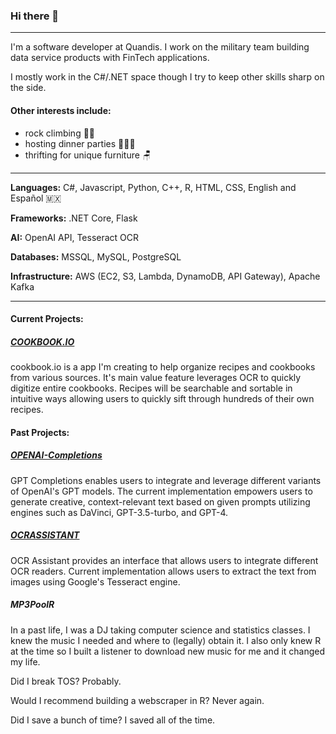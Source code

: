 ### Hi there 👋
---
I'm a software developer at Quandis. I work on the military team building data service products with FinTech applications. 

I mostly work in the C#/.NET space though I try to keep other skills sharp on the side.

#### Other interests include:
- rock climbing 🧗‍♂
- hosting dinner parties 🧑🏼‍🍳
- thrifting for unique furniture 🪑

---
**Languages:** 
C#, Javascript, Python, C++, R, HTML, CSS, English and Español 🇲🇽

**Frameworks:** 
.NET Core, Flask

**AI:**
OpenAI API, Tesseract OCR

**Databases:** 
MSSQL, MySQL, PostgreSQL

**Infrastructure:**
AWS (EC2, S3, Lambda, DynamoDB, API Gateway), Apache Kafka

---

#### Current Projects:
##### [COOKBOOK.IO](https://github.com/brianespinoza/cook.io) 
cookbook.io is a app I'm creating to help organize recipes and cookbooks from various sources. It's main value feature leverages OCR to quickly digitize entire cookbooks. Recipes will be searchable and sortable in intuitive ways allowing users to quickly sift through hundreds of their own recipes.

#### Past Projects:
##### [OPENAI-Completions](https://github.com/brianespinoza/OpenAI)
GPT Completions enables users to integrate and leverage different variants of OpenAI's GPT models. The current implementation empowers users to generate creative, context-relevant text based on given prompts utilizing engines such as DaVinci, GPT-3.5-turbo, and GPT-4.

##### [OCRASSISTANT](https://github.com/brianespinoza/ocrassistant)
OCR Assistant provides an interface that allows users to integrate different OCR readers. Current implementation allows users to extract the text from images using Google's Tesseract engine.

##### MP3PoolR 
In a past life, I was a DJ taking computer science and statistics classes. I knew the music I needed and where to (legally) obtain it. I also only knew R at the time so I built a listener to download new music for me and it changed my life. 

Did I break TOS? Probably. 

Would I recommend building a webscraper in R? Never again. 

Did I save a bunch of time? I saved all of the time.
